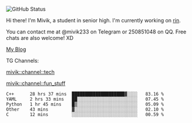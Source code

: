 ![GitHub Status](https://github-readme-stats.vercel.app/api?show_icons=true&username=Mivik)

Hi there! I'm Mivik, a student in senior high. I'm currently working on [rin](https://github.com/Mivik/rin).

You can contact me at @mivik233 on Telegram or 250851048 on QQ. Free chats are also welcome! XD

[My Blog](https://mivik.gitee.io)

TG Channels:

[mivik::channel::tech](https://t.me/mivik_channel_tech/)

[mivik::channel::fun_stuff](https://t.me/mivik_channel_fun_stuff/)

<!--START_SECTION:waka-->
```text
C++      28 hrs 37 mins  ████████████████████▓░░░░   83.16 % 
YAML     2 hrs 33 mins   ██░░░░░░░░░░░░░░░░░░░░░░░   07.45 % 
Python   1 hr 45 mins    █▒░░░░░░░░░░░░░░░░░░░░░░░   05.09 % 
Other    43 mins         ▓░░░░░░░░░░░░░░░░░░░░░░░░   02.10 % 
C        12 mins         ░░░░░░░░░░░░░░░░░░░░░░░░░   00.59 % 
```
<!--END_SECTION:waka-->
